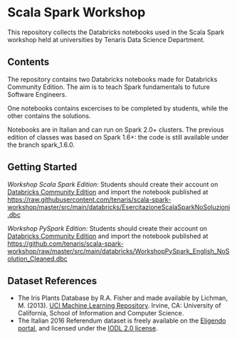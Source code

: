 # Scala Spark Workshop
This repository collects the Databricks notebooks used in the Scala Spark workshop held at universities by Tenaris Data Science Department.

## Contents
The repository contains two Databricks notebooks made for Databricks Community Edition. The aim is to teach Spark fundamentals to future Software Engineers.

One notebooks contains excercises to be completed by students, while the other contains the solutions. 

Notebooks are in Italian and can run on Spark 2.0+ clusters. The previous edition of classes was based on Spark 1.6+: the code is still available under the branch spark_1.6.0. 

## Getting Started
*Workshop Scala Spark Edition*: Students should create their account on [Databricks Community Edition](https://databricks.com/try-databricks) and import the notebook published at https://raw.githubusercontent.com/tenaris/scala-spark-workshop/master/src/main/databricks/EsercitazioneScalaSparkNoSoluzioni.dbc

*Workshop PySpark Edition*: Students should create their account on [Databricks Community Edition](https://databricks.com/try-databricks) and import the notebook published at https://github.com/tenaris/scala-spark-workshop/raw/master/src/main/databricks/WorkshopPySpark_English_NoSolution_Cleaned.dbc

## Dataset References
* The Iris Plants Database by R.A. Fisher and made available by Lichman, M. (2013). [UCI Machine Learning Repository](http://archive.ics.uci.edu/ml). Irvine, CA: University of California, School of Information and Computer Science. 
* The Italian 2016 Referendum dataset is freely available on the [Eligendo portal](http://elezioni.interno.it/opendata.html), and licensed under the [IODL 2.0 license](https://www.dati.gov.it/content/italian-open-data-license-v20).
